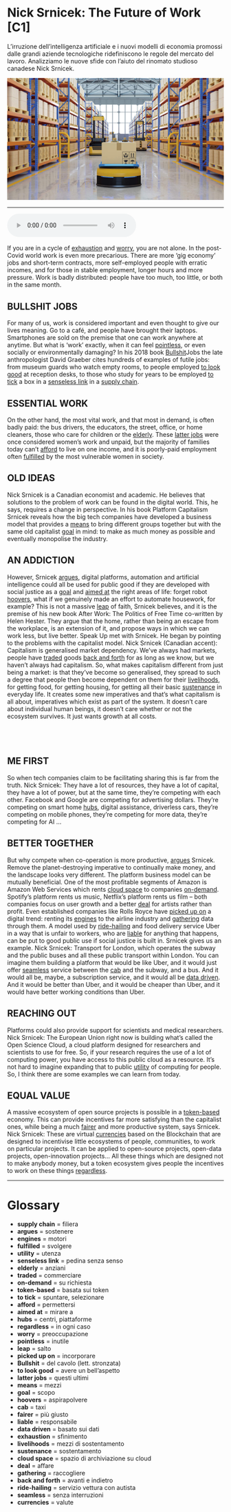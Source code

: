 # Nick Srnicek: The Future of Work   [C1]

L’irruzione dell’intelligenza artificiale e i nuovi modelli di economia promossi dalle grandi aziende tecnologiche ridefiniscono le regole del mercato del lavoro. Analizziamo le nuove sfide con l’aiuto del rinomato studioso canadese Nick Srnicek.

![](Nick%20Srnicek%20The%20Future%20of%20Work.jpg)

--------------

<div>
<audio controls autoplay>
    <source src="https:/raw.githubusercontent.com/dartie/knowledge-base/main/English/SpeakUp/2023-09/Nick%20Srnicek%20The%20Future%20of%20Work.mp3" type="audio/mpeg">
</audio>
</div>


If you are in a cycle of [exhaustion](## "sfinimento") and [worry](## "preoccupazione"), you are not alone. In the post-Covid world work is even more precarious. There are more ‘gig economy’ jobs and short-term contracts, more self-employed people with erratic incomes, and for those in stable employment, longer hours and more pressure. Work is badly distributed: people have too much, too little, or both in the same month.

## BULLSHIT JOBS
For many of us, work is considered important and even thought to give our lives meaning. Go to a café, and people have brought their laptops. Smartphones are sold on the premise that one can work anywhere at anytime. But what is ‘work’ exactly, when it can feel [pointless](## "inutile"), or even socially or environmentally damaging? In his 2018 book [Bullshit](## "del cavolo (lett. stronzata)")Jobs the late anthropologist David Graeber cites hundreds of examples of futile jobs: from museum guards who watch empty rooms, to people employed [to look good](## "avere un bell’aspetto") at reception desks, to those who study for years to be employed [to tick](## "spuntare, selezionare") a box in a [senseless link](## "pedina senza senso") in a [supply chain](## "filiera").

## ESSENTIAL WORK
On the other hand, the most vital work, and that most in demand, is often badly paid: the bus drivers, the educators, the street, office, or home cleaners, those who care for children or the [elderly](## "anziani"). These [latter jobs](## "questi ultimi") were once considered women’s work and unpaid, but the majority of families today can’t [afford](## "permettersi") to live on one income, and it is poorly-paid employment often [fulfilled](## "svolgere") by the most vulnerable women in society.

## OLD IDEAS
Nick Srnicek is a Canadian economist and academic. He believes that solutions to the problem of work can be found in the digital world. This, he says, requires a change in perspective. In his book Platform Capitalism Srnicek reveals how the big tech companies have developed a business model that provides a [means](## "mezzi") to bring different groups together but with the same old capitalist [goal](## "scopo") in mind: to make as much money as possible and eventually monopolise the industry.

## AN ADDICTION
However, Srnicek [argues](## "sostenere"), digital platforms, automation and artificial intelligence could all be used for public good if they are developed with social justice as a [goal](## "scopo") and [aimed at](## "mirare a") the right areas of life: forget robot [hoovers](## "aspirapolvere"), what if we genuinely made an effort to automate housework, for example? This is not a massive [leap](## "salto") of faith, Srnicek believes, and it is the premise of his new book After Work: The Politics of Free Time co-written by Helen Hester. They argue that the home, rather than being an escape from the workplace, is an extension of it, and propose ways in which we can work less, but live better. Speak Up met with Srnicek. He began by pointing to the problems with the capitalist model.
Nick Srnicek (Canadian accent): Capitalism is generalised market dependency. We’ve always had markets, people have [traded](## "commerciare") goods [back and forth](## "avanti e indietro") for as long as we know, but we haven’t always had capitalism. So, what makes capitalism different from just being a market: is that they’ve become so generalised, they spread to such a degree that people then become dependent on them for their [livelihoods](## "mezzi di sostentamento"), for getting food, for getting housing, for getting all their basic [sustenance](## "sostentamento") in everyday life. It creates some new imperatives and that’s what capitalism is all about, imperatives which exist as part of the system. It doesn’t care about individual human beings, it doesn’t care whether or not the ecosystem survives. It just wants growth at all costs.

##  

## ME FIRST
So when tech companies claim to be facilitating sharing this is far from the truth.
Nick Srnicek: They have a lot of resources, they have a lot of capital, they have a lot of power, but at the same time, they’re competing with each other. Facebook and Google are competing for advertising dollars. They’re competing on smart home [hubs](## "centri, piattaforme"), digital assistance, driverless cars, they’re competing on mobile phones, they’re competing for more data, they’re competing for AI ...

## BETTER TOGETHER
But why compete when co-operation is more productive, [argues](## "sostenere") Srnicek. Remove the planet-destroying imperative to continually make money, and the landscape looks very different. The platform business model can be mutually beneficial. One of the most profitable segments of Amazon is Amazon Web Services which rents [cloud space](## "spazio di archiviazione su cloud") to companies [on-demand](## "su richiesta"). Spotify’s platform rents us music, Netflix’s platform rents us film – both companies focus on user growth and a better [deal](## "affare") for artists rather than profit. Even established companies like Rolls Royce have [picked up on](## "incorporare") a digital trend: renting its [engines](## "motori") to the airline industry and [gathering](## "raccogliere") data through them. A model used by [ride-hailing](## "servizio vettura con autista") and food delivery service Uber in a way that is unfair to workers, who are [liable](## "responsabile") for anything that happens, can be put to good public use if social justice is built in. Srnicek gives us an example.
Nick Srnicek: Transport for London, which operates the subway and the public buses and all these public transport within London. You can imagine them building a platform that would be like Uber, and it would just offer [seamless](## "senza interruzioni") service between the [cab](## "taxi") and the subway, and a bus. And it would all be, maybe, a subscription service, and it would all be [data driven](## "basato sui dati"). And it would be better than Uber, and it would be cheaper than Uber, and it would have better working conditions than Uber.

## REACHING OUT
Platforms could also provide support for scientists and medical researchers.
Nick Srnicek: The European Union right now is building what’s called the Open Science Cloud, a cloud platform designed for researchers and scientists to use for free. So, if your research requires the use of a lot of computing power, you have access to this public cloud as a resource. It’s not hard to imagine expanding that to public [utility](## "utenza") of computing for people. So, I think there are some examples we can learn from today.

## EQUAL VALUE
A massive ecosystem of open source projects is possible in a [token-based](## "basata sui token") economy. This can provide incentives far more satisfying than the capitalist ones, while being a much [fairer](## "più giusto") and more productive system, says Srnicek.
Nick Srnicek: These are virtual [currencies](## "valute") based on the Blockchain that are designed to incentivise little ecosystems of people, communities, to work on particular projects. It can be applied to open-source projects, open-data projects, open-innovation projects... All these things which are designed not to make anybody money, but a token ecosystem gives people the incentives to work on these things [regardless](## "in ogni caso").

--------------

<div style = "display:block; clear:both; page-break-after:always;"></div>

# Glossary
* **supply chain** = filiera
* **argues** = sostenere
* **engines** = motori
* **fulfilled** = svolgere
* **utility** = utenza
* **senseless link** = pedina senza senso
* **elderly** = anziani
* **traded** = commerciare
* **on-demand** = su richiesta
* **token-based** = basata sui token
* **to tick** = spuntare, selezionare
* **afford** = permettersi
* **aimed at** = mirare a
* **hubs** = centri, piattaforme
* **regardless** = in ogni caso
* **worry** = preoccupazione
* **pointless** = inutile
* **leap** = salto
* **picked up on** = incorporare
* **Bullshit** = del cavolo (lett. stronzata)
* **to look good** = avere un bell’aspetto
* **latter jobs** = questi ultimi
* **means** = mezzi
* **goal** = scopo
* **hoovers** = aspirapolvere
* **cab** = taxi
* **fairer** = più giusto
* **liable** = responsabile
* **data driven** = basato sui dati
* **exhaustion** = sfinimento
* **livelihoods** = mezzi di sostentamento
* **sustenance** = sostentamento
* **cloud space** = spazio di archiviazione su cloud
* **deal** = affare
* **gathering** = raccogliere
* **back and forth** = avanti e indietro
* **ride-hailing** = servizio vettura con autista
* **seamless** = senza interruzioni
* **currencies** = valute
